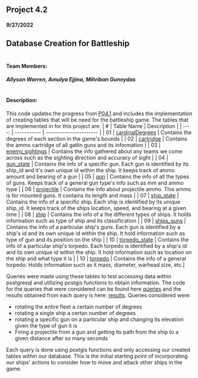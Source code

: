 ## Project 4.2
#### 9/27/2022
## Database Creation for Battleship
# 

#### Team Members:
##### Allyson Warren, Amulya Ejjina, Mihriban Guneydas
#
#### Description: 
This code updates the progress from [P04.1](https://github.com/apwarren/5443-Spatial-DB-Warren/tree/master/Assignments/P04.1) and
includes the implementation of creating tables that will be need for the battleship game. The tables that are implemented in for this
project are: 
|   #   | Table Name | Description |
| :---: | ----------- | ---------------------- |
|  01  | [cardinalDegrees](https://github.com/apwarren/5443-Spatial-DB-Warren/blob/main/Assignments/P04.2/SQL%20tables%20and%20queries/tables/cardinalDegrees.sql) | Contains the degrees of each section in the game's bounds |
|  02  | [cartridge](https://github.com/apwarren/5443-Spatial-DB-Warren/blob/main/Assignments/P04.2/SQL%20tables%20and%20queries/tables/cartridge.sql) | Contains the ammo cartridge of all gatlin guns and its information |
|  03  | [enemy_sightings](https://github.com/apwarren/5443-Spatial-DB-Warren/blob/main/Assignments/P04.2/SQL%20tables%20and%20queries/tables/enemy_sightings.sql) | Contains the info gathered about any teams we come across such as the sighting direction and accuracy of sight |
|  04  | [gun_state](https://github.com/apwarren/5443-Spatial-DB-Warren/blob/main/Assignments/P04.2/SQL%20tables%20and%20queries/tables/gun_state.sql) | Contains the info of a specific gun. Each gun is identified by its ship_id and it's own unique id within the ship. It keeps track of ammo amount and bearing of a gun |
|  05  | [gun](https://github.com/apwarren/5443-Spatial-DB-Warren/blob/main/Assignments/P04.2/SQL%20tables%20and%20queries/tables/gun.sql) | Contains the info of all the types of guns. Keeps track of a general gun type's info such as mm and ammo type |
|  06  | [projectile](https://github.com/apwarren/5443-Spatial-DB-Warren/blob/main/Assignments/P04.2/SQL%20tables%20and%20queries/tables/projectile.sql) | Contains the info about projectile ammo. This ammo is for mounted guns. It contains its length and mass |
|  07  | [ship_state](https://github.com/apwarren/5443-Spatial-DB-Warren/tree/master/Assignments/P04.2/SQL%t20able%20and%20queries/tables/ship_state.sql) | Contains the info of a specific ship. Each ship is identified by its unique ship_id. It keeps track of the ships location, speed, and bearing at a given time |
|  08  | [ship](https://github.com/apwarren/5443-Spatial-DB-Warren/blob/main/Assignments/P04.2/SQL%20tables%20and%20queries/tables/ship.sql) | Contains the info of a the different types of ships. It holds information such as type of ship and its classification |
|  09  | [ships_guns](https://github.com/apwarren/5443-Spatial-DB-Warren/blob/main/Assignments/P04.2/SQL%20tables%20and%20queries/tables/ships_guns.sql) | Contains the info of a particular ship's guns. Each gun is identified by a ship's id and its own unique id within the ship. It hold information such as type of gun and its position on the ship |
|  10  | [torpedo_state](https://github.com/apwarren/5443-Spatial-DB-Warren/blob/main/Assignments/P04.2/SQL%20tables%20and%20queries/tables/torpedo_state.sql) | Contains the info of a particular ship's torpedo. Each torpedo is identified by a ship's id and its own unique id within the ship. It hold information such as location on the ship and what type it is |
|  10  | [torpedo](https://github.com/apwarren/5443-Spatial-DB-Warren/blob/main/Assignments/P04.2/SQL%20tables%20and%20queries/tables/torpedo.sql) | Contains the info of a general torpedo. Holds information such as it mass, diameter, warhead size, etc.|


Queries were made using these tables to test accessing data within postgresql and utilizing postgis functions to obtain information.
The code for the queries that were considered can be found here [queries](https://github.com/apwarren/5443-Spatial-DB-Warren/tree/master/Assignments/P04.2/SQL%table%and%queries/queries/queries.py) and the results obtained from each query is here: [results](https://github.com/apwarren/5443-Spatial-DB-Warren/tree/master/Assignments/P04.2/SQL%table%and%queries/queries/queries.json). Queries considered were:
- rotating the entire fleet a certain number of degrees
- rotating a single ship a certan number of degrees
- rotating a specific gun on a particular ship and changing its elevation given the type of gun it is
- Firing a projectile from a gun and getting its path from the ship to a given distance after so many seconds

Each query is done using postgis functions and only accessing our created tables within our database. This is the initial
starting point of incorporating our ships' actions to consider how to move and attack other ships in the game. 
